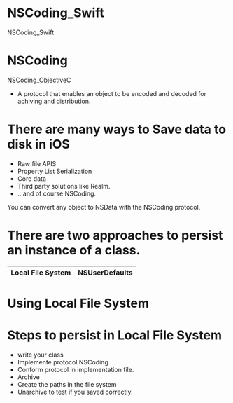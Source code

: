 # NSCoding_Swift

NSCoding_Swift

# NSCoding

NSCoding_ObjectiveC

- A protocol that enables an object to be encoded and decoded for achiving and distribution.

# There are many ways to Save data to disk in iOS

- Raw file APIS
- Property List Serialization
- Core data
- Third party solutions like Realm.
- .. and of course NSCoding.

You can convert any object to NSData with the NSCoding protocol.

# There are two approaches to persist an instance of a class.

| Local File System   |      NSUserDefaults      |  
|---------------------|:------------------------:|
    

# Using Local File System

# Steps to persist in Local File System

- write your class
- Implemente protocol NSCoding
- Conform protocol in implementation file.
- Archive
- Create the paths in the file system
- Unarchive to test if you saved correctly.
